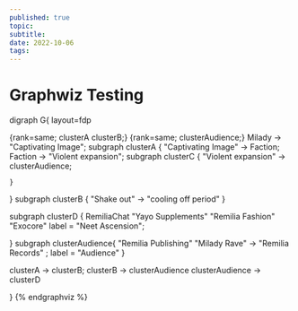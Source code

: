```yaml
---
published: true
topic:
subtitle: 
date: 2022-10-06
tags: 
---
```


# Graphwiz Testing
digraph G{
layout=fdp

{rank=same; clusterA clusterB;}
{rank=same; clusterAudience;}
  Milady -> "Captivating Image";
  subgraph clusterA  {
    "Captivating Image" -> Faction;
 Faction -> "Violent expansion";
    subgraph clusterC {
      "Violent expansion" ->  clusterAudience;
      
    }
  }
  subgraph clusterB {
    "Shake out" -> "cooling off period"
  }

 subgraph clusterD {
      RemiliaChat
      "Yayo Supplements"
      "Remilia Fashion"
      "Exocore"
      label = "Neet Ascension";
      

  }
  subgraph clusterAudience{
 "Remilia Publishing"
 "Milady Rave" -> "Remilia Records" ;
 label = "Audience"
  }

  clusterA -> clusterB;
  clusterB -> clusterAudience
  clusterAudience -> clusterD
  
 
}
{% endgraphviz %}
